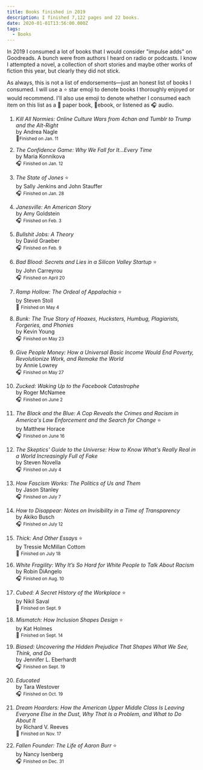 ```yaml
---
title: Books finished in 2019
description: I finished 7,122 pages and 22 books.
date: 2020-01-01T13:56:00.000Z
tags:
  - Books
---
```

In 2019 I consumed a lot of books that I would consider "impulse adds" on Goodreads. A bunch were from authors I heard on radio or podcasts. I know I attempted a novel, a collection of short stories and maybe other works of fiction this year, but clearly they did not stick.

As always, this is not a list of endorsements&mdash;just an honest list of books I consumed. I will use a ⭐ star emoji to denote books I thoroughly enjoyed or would recommend. I'll also use emoji to denote whether I consumed each item on this list as a 📖 paper book, 📱ebook,  or listened as 🎧 audio. 

1.  <i>Kill All Normies: Online Culture Wars from 4chan and Tumblr to Trump and the Alt-Right </i><br/>
    by Andrea Nagle<br/>
    📱<small>Finished on <time datetime="2019-01-11">Jan. 11</time></small>
    &nbsp;

2.  <i>The Confidence Game: Why We Fall for It...Every Time </i><br/>
    by Maria Konnikova<br/>
    🎧 <small>Finished on <time datetime="2019-01-12">Jan. 12</time></small>
    &nbsp;

3.  <i>The State of Jones</i> ⭐<br/>
    by Sally Jenkins and John Stauffer<br/>
    🎧 <small>Finished on <time datetime="2019-01-28">Jan. 28</time></small>
    &nbsp;

4.  <i>Janesville: An American Story</i><br/>
    by Amy Goldstein<br/>
    🎧 <small>Finished on <time datetime="2019-02-03">Feb. 3</time></small>
    &nbsp;

5.  <i>Bullshit Jobs: A Theory </i><br/>
    by David Graeber<br/>
    🎧 <small>Finished on <time datetime="2019-02-09">Feb. 9</time></small>
    &nbsp;

6.  <i>Bad Blood: Secrets and Lies in a Silicon Valley Startup </i> ⭐<br/>
    by John Carreyrou<br/>
    🎧 <small>Finished on <time datetime="2019-04-20">April 20</time></small>
    &nbsp;

7.  <i>Ramp Hollow: The Ordeal of Appalachia </i> ⭐<br/>
    by Steven Stoll<br/>
    📖 <small>Finished on <time datetime="2019-05-04">May 4</time></small>
    &nbsp;

8.  <i>Bunk: The True Story of Hoaxes, Hucksters, Humbug, Plagiarists, Forgeries, and Phonies </i><br/>
    by Kevin Young<br/>
    🎧 <small>Finished on <time datetime="2019-05-23">May 23</time></small>
    &nbsp;

9.  <i>Give People Money: How a Universal Basic Income Would End Poverty, Revolutionize Work, and Remake the World</i><br/>
     by Annie Lowrey<br/>
    🎧 <small>Finished on <time datetime="2019-05-27">May 27</time></small>
    &nbsp;

10. <i>Zucked: Waking Up to the Facebook Catastrophe </i><br/>
     by Roger McNamee<br/>
    🎧 <small>Finished on <time datetime="2019-06-02">June 2</time></small>
    &nbsp;

11. <i>The Black and the Blue: A Cop Reveals the Crimes and Racism in America's Law Enforcement and the Search for Change </i> ⭐<br/>
    by Matthew Horace<br/>
    🎧 <small>Finished on <time datetime="2019-06-16">June 16</time></small>
    &nbsp;

12. <i>The Skeptics' Guide to the Universe: How to Know What's Really Real in a World Increasingly Full of Fake </i><br/>
    by Steven Novella<br/>
    🎧 <small>Finished on <time datetime="2019-07-04">July 4</time></small>
    &nbsp;

13. <i>How Fascism Works: The Politics of Us and Them </i><br/>
    by Jason Stanley<br/>
    🎧 <small>Finished on <time datetime="2019-07-07">July 7</time></small>
    &nbsp;

14. <i>How to Disappear: Notes on Invisibility in a Time of Transparency</i><br/>
    by Akiko Busch<br/>
    🎧 <small>Finished on <time datetime="2019-07-12">July 12</time></small>
    &nbsp;

15. <i>Thick: And Other Essays </i> ⭐<br/>
    by Tressie McMillan Cottom <br/>
    📖 <small>Finished on <time datetime="2019-07-18">July 18</time></small>
    &nbsp;

16. <i>White Fragility: Why It’s So Hard for White People to Talk About Racism </i><br/>
    by Robin DiAngelo<br/>
    🎧 <small>Finished on <time datetime="2019-08-10">Aug. 10</time></small>
    &nbsp;

17. <i>Cubed: A Secret History of the Workplace </i> ⭐<br/>
    by Nikil Saval<br/>
    📖 <small>Finished on <time datetime="2019-09-09">Sept. 9</time></small>
    &nbsp;

18. <i>Mismatch: How Inclusion Shapes Design </i> ⭐<br/>
    by Kat Holmes<br/>
    📖 <small>Finished on <time datetime="2019-09-14">Sept. 14</time></small>
    &nbsp;

19. <i>Biased: Uncovering the Hidden Prejudice That Shapes What We See, Think, and Do </i><br/>
    by Jennifer L. Eberhardt<br/>
    🎧 <small>Finished on <time datetime="2019-09-19">Sept. 19</time></small>
    &nbsp;

20. <i>Educated </i><br/>
    by Tara Westover<br/>
    🎧 <small>Finished on <time datetime="2019-10-19">Oct. 19</time></small>
    &nbsp;

21. <i>Dream Hoarders: How the American Upper Middle Class Is Leaving Everyone Else in the Dust, Why That Is a Problem, and What to Do About It </i><br/>
    by Richard V. Reeves<br/>
    📱 <small>Finished on <time datetime="2019-11-17">Nov. 17</time></small>
    &nbsp;

22. <i>Fallen Founder: The Life of Aaron Burr </i> ⭐<br/>
    by Nancy Isenberg<br/>
    🎧 <small>Finished on <time datetime="2019-12-31">Dec. 31</time></small>
    &nbsp;